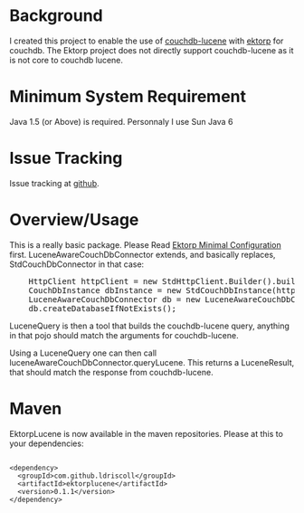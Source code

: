 <h1>Background</h1>
I created this project to enable the use of <a href="http://github.com/rnewson/couchdb-lucene">couchdb-lucene</a> with <a href="http://www.ektorp.org">ektorp</a> for couchdb.
The Ektorp project does not directly support couchdb-lucene as it is not core to couchdb lucene.

<h1>Minimum System Requirement</h1>
Java 1.5 (or Above) is required.  Personnaly I use Sun Java 6

<h1>Issue Tracking</h1>

Issue tracking at <a href="http://github.com/ldriscoll/ektorplucene/issues">github</a>.

<h1>Overview/Usage</h1>
This is a really basic package.  Please Read <a href="http://www.ektorp.org/reference_documentation.html#d98e237">Ektorp Minimal Configuration</a> first.
LuceneAwareCouchDbConnector extends, and basically replaces, StdCouchDbConnector in that case:
<pre>
    HttpClient httpClient = new StdHttpClient.Builder().build()
    CouchDbInstance dbInstance = new StdCouchDbInstance(httpClient);
    LuceneAwareCouchDbConnector db = new LuceneAwareCouchDbConnector("my_first_database", dbInstance);
    db.createDatabaseIfNotExists();
</pre>

LuceneQuery is then a tool that builds the couchdb-lucene query, anything in that pojo should match the arguments for couchdb-lucene.

Using a LuceneQuery one can then call luceneAwareCouchDbConnector.queryLucene.  This returns a LuceneResult, that should match the response from couchdb-lucene.

<h1>Maven</h1>
EktorpLucene is now available in the maven repositories.  Please at this to your dependencies:
<pre><code>
&lt;dependency&gt;
  &lt;groupId&gt;com.github.ldriscoll&lt;/groupId&gt;
  &lt;artifactId&gt;ektorplucene&lt;/artifactId&gt;
  &lt;version&gt;0.1.1&lt;/version&gt;
&lt;/dependency&gt;
</code></pre>